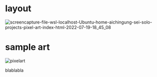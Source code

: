 # layout
![screencapture-file-wsl-localhost-Ubuntu-home-aichingung-sei-solo-projects-pixel-art-index-html-2022-07-19-18_45_08](https://media.git.generalassemb.ly/user/42808/files/4ffa0812-771f-4f79-b28d-b7022e1be39d)

# sample art
![pixelart](https://media.git.generalassemb.ly/user/42808/files/d6c6da6a-a30d-45d7-bb00-fe39f7b69c5d)


blablabla